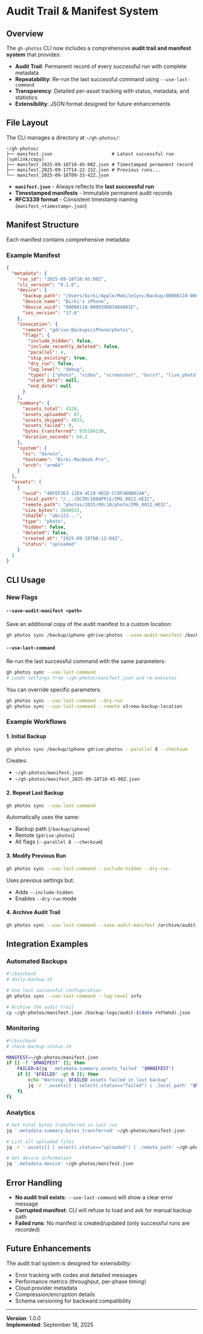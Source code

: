 # Audit Trail & Manifest System

## Overview

The `gh-photos` CLI now includes a comprehensive **audit trail and manifest system** that provides:

- **Audit Trail**: Permanent record of every successful run with complete metadata
- **Repeatability**: Re-run the last successful command using `--use-last-command`
- **Transparency**: Detailed per-asset tracking with status, metadata, and statistics
- **Extensibility**: JSON format designed for future enhancements

## File Layout

The CLI manages a directory at `~/gh-photos/`:

```text
~/gh-photos/
├── manifest.json                      # Latest successful run (symlink/copy)
├── manifest_2025-09-18T10-45-00Z.json # Timestamped permanent record
├── manifest_2025-09-17T14-22-15Z.json # Previous runs...
└── manifest_2025-09-16T09-33-42Z.json
```

- **`manifest.json`** - Always reflects the **last successful run**
- **Timestamped manifests** - Immutable permanent audit records  
- **RFC3339 format** - Consistent timestamp naming (`manifest_<timestamp>.json`)

## Manifest Structure

Each manifest contains comprehensive metadata:

### Example Manifest

```json
{
  "metadata": {
    "run_id": "2025-09-18T10:45:00Z",
    "cli_version": "0.1.0",
    "device": {
      "backup_path": "/Users/birki/Apple/MobileSync/Backup/00008110-000939D83484801E",
      "device_name": "Birki's iPhone",
      "device_uuid": "00008110-000939D83484801E",
      "ios_version": "17.6"
    },
    "invocation": {
      "remote": "gdrive:Backups/iPhone/photos",
      "flags": {
        "include_hidden": false,
        "include_recently_deleted": false,
        "parallel": 4,
        "skip_existing": true,
        "dry_run": false,
        "log_level": "debug",
        "types": ["photo", "video", "screenshot", "burst", "live_photo"],
        "start_date": null,
        "end_date": null
      }
    },
    "summary": {
      "assets_total": 4120,
      "assets_uploaded": 87,
      "assets_skipped": 4033,
      "assets_failed": 0,
      "bytes_transferred": 935184230,
      "duration_seconds": 64.2
    },
    "system": {
      "os": "darwin",
      "hostname": "Birki-MacBook-Pro",
      "arch": "arm64"
    }
  },
  "assets": [
    {
      "uuid": "4BFEF3E3-12E9-4C19-9D1E-CC9F4B0B824A",
      "local_path": "/.../DCIM/100APPLE/IMG_0012.HEIC",
      "remote_path": "photos/2025/09/18/photo/IMG_0012.HEIC",
      "size_bytes": 2048932,
      "sha256": "abc123...",
      "type": "photo",
      "hidden": false,
      "deleted": false,
      "created_at": "2025-09-18T08:12:04Z",
      "status": "uploaded"
    }
  ]
}
```

## CLI Usage

### New Flags

#### `--save-audit-manifest <path>`

Save an additional copy of the audit manifest to a custom location:

```bash
gh photos sync /backup/iphone gdrive:photos --save-audit-manifest /backups/audit/manifest-$(date +%Y%m%d).json
```

#### `--use-last-command`

Re-run the last successful command with the same parameters:

```bash
gh photos sync --use-last-command
# Loads settings from ~/gh-photos/manifest.json and re-executes
```

You can override specific parameters:

```bash
gh photos sync --use-last-command --dry-run
gh photos sync --use-last-command --remote s3:new-backup-location
```

### Example Workflows

#### 1. Initial Backup

```bash
gh photos sync /backup/iphone gdrive:photos --parallel 8 --checksum
```

Creates:

- `~/gh-photos/manifest.json`
- `~/gh-photos/manifest_2025-09-18T10-45-00Z.json`

#### 2. Repeat Last Backup

```bash
gh photos sync --use-last-command
```

Automatically uses the same:

- Backup path (`/backup/iphone`)
- Remote (`gdrive:photos`)
- All flags (`--parallel 8 --checksum`)

#### 3. Modify Previous Run

```bash
gh photos sync --use-last-command --include-hidden --dry-run
```

Uses previous settings but:

- Adds `--include-hidden`
- Enables `--dry-run` mode

#### 4. Archive Audit Trail

```bash
gh photos sync --use-last-command --save-audit-manifest /archive/audit-$(date +%Y%m%d).json
```

## Integration Examples

### Automated Backups

```bash
#!/bin/bash
# daily-backup.sh

# Use last successful configuration
gh photos sync --use-last-command --log-level info

# Archive the audit trail
cp ~/gh-photos/manifest.json /backup-logs/audit-$(date +%Y%m%d).json
```

### Monitoring

```bash
#!/bin/bash
# check-backup-status.sh

MANIFEST=~/gh-photos/manifest.json
if [[ -f "$MANIFEST" ]]; then
    FAILED=$(jq '.metadata.summary.assets_failed' "$MANIFEST")
    if [[ "$FAILED" -gt 0 ]]; then
        echo "Warning: $FAILED assets failed in last backup"
        jq -r '.assets[] | select(.status=="failed") | .local_path' "$MANIFEST"
    fi
fi
```

### Analytics

```bash
# Get total bytes transferred in last run
jq '.metadata.summary.bytes_transferred' ~/gh-photos/manifest.json

# List all uploaded files
jq -r '.assets[] | select(.status=="uploaded") | .remote_path' ~/gh-photos/manifest.json

# Get device information
jq '.metadata.device' ~/gh-photos/manifest.json
```

## Error Handling

- **No audit trail exists**: `--use-last-command` will show a clear error message
- **Corrupted manifest**: CLI will refuse to load and ask for manual backup path
- **Failed runs**: No manifest is created/updated (only successful runs are recorded)

## Future Enhancements

The audit trail system is designed for extensibility:

- Error tracking with codes and detailed messages
- Performance metrics (throughput, per-phase timing)
- Cloud provider metadata
- Compression/encryption details
- Schema versioning for backward compatibility

---

**Version**: 1.0.0  
**Implemented**: September 18, 2025
